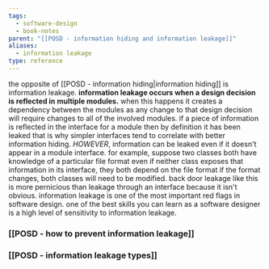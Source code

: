 ```yaml
---
tags:
  - software-design
  - book-notes
parent: "[[POSD - information hiding and information leakage]]"
aliases:
  - information leakage
type: reference
---
```

the opposite of [[POSD - information hiding|information hiding]] is information leakage. 
**information leakage occurs when a design decision is reflected in multiple modules.** when this happens it creates a dependency between the modules as any change to that design decision will require changes to all of the involved modules. 
if a piece of information is reflected in the interface for a module then by definition it has been leaked that is why simpler interfaces tend to correlate with better information hiding. *HOWEVER*, information can be leaked even if it doesn't appear in a module interface. for example, suppose two classes both have knowledge of a particular file format even if neither class exposes that information in its interface, they both depend on the file format if the format changes, both classes will need to be modified. back door leakage like this is more pernicious than leakage through an interface because it isn't obvious.
information leakage is one of the most important red flags in software design. one of the best skills you can learn as a software designer is a high level of sensitivity to information leakage.

### [[POSD - how to prevent information leakage]]

### [[POSD - information leakage types]]
